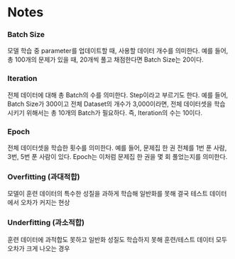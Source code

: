 # Notes
### Batch Size
모델 학습 중 parameter를 업데이트할 때, 사용할 데이터 개수를 의미한다. 예를 들어, 총 100개의 문제가 있을 때, 20개씩 풀고 채점한다면 Batch Size는 20이다.

### Iteration
전체 데이터에 대해 총 Batch의 수를 의미한다. Step이라고 부르기도 한다. 예를 들어, Batch Size가 300이고 전체 Dataset의 개수가 3,000이라면, 전체 데이터셋을 학습시키기 위해서는 총 10개의 Batch가 필요하다. 즉, Iteration의 수는 10이다.

### Epoch
전체 데이터셋을 학습한 횟수를 의미한다. 예를 들어, 문제집 한 권 전체를 1번 푼 사람, 3번, 5번 푼 사람이 있다. Epoch는 이처럼 문제집 한 권을 몇 회 풀었는지를 의미한다.

### Overfitting (과대적합)
모델이 훈련 데이터의 특수한 성질을 과하게 학습해 일반화를 못해 결국 테스트 데이터에서 오차가 커지는 현상

### Underfitting (과소적합)
훈련 데이터에 과적합도 못하고 일반화 성질도 학습하지 못해 훈련/테스트 데이터 모두 오차가 크게 나오는 경우
